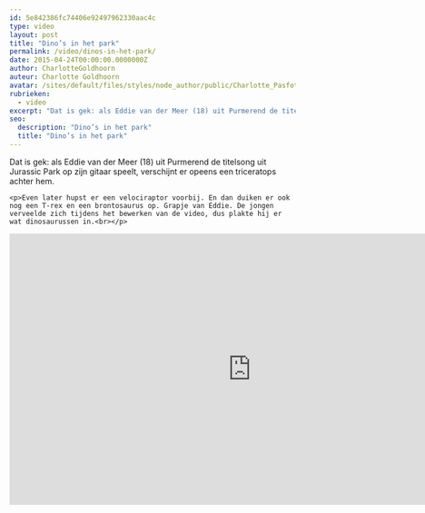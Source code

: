 ```yaml
---
id: 5e842386fc74406e92497962330aac4c
type: video
layout: post
title: "Dino’s in het park"
permalink: /video/dinos-in-het-park/
date: 2015-04-24T00:00:00.0000000Z
author: CharlotteGoldhoorn
auteur: Charlotte Goldhoorn
avatar: /sites/default/files/styles/node_author/public/Charlotte_PasfotoDSC01555%20EXTRA.jpg?itok=Uh1_j08g
rubrieken:
  - video
excerpt: "Dat is gek: als Eddie van der Meer (18) uit Purmerend de titelsong uit Jurassic Park op zijn gitaar speelt, verschijnt er opeens een triceratops achter hem.  "
seo:
  description: "Dino’s in het park"
  title: "Dino’s in het park"
---
```

Dat is gek: als Eddie van der Meer (18) uit Purmerend de titelsong uit Jurassic Park op zijn gitaar speelt, verschijnt er opeens een triceratops achter hem.  

    <p>Even later hupst er een velociraptor voorbij. En dan duiken er ook nog een T-rex en een brontosaurus op. Grapje van Eddie. De jongen verveelde zich tijdens het bewerken van de video, dus plakte hij er wat dinosaurussen in.<br></p>
<iframe allowfullscreen="" frameborder="0" height="478" src="https://www.youtube.com/embed/4qT2nHZ5mwc?rel=0" width="850"></iframe>  
